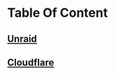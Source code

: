 # Table Of Content

## [Unraid](https://nathans-portfolio.gitbook.io/unraid/)

## [Cloudflare](https://nathans-portfolio.gitbook.io/cloudflare/)
